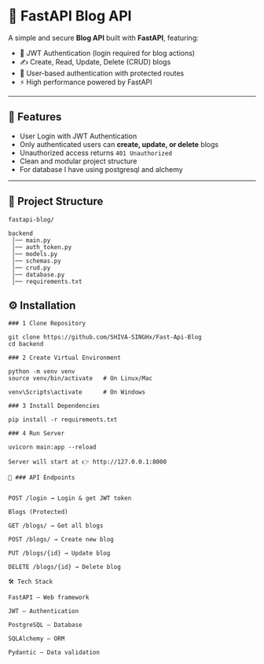 # 📝 FastAPI Blog API  

A simple and secure **Blog API** built with **FastAPI**, featuring:  
- 🔐 JWT Authentication (login required for blog actions)  
- ✍️ Create, Read, Update, Delete (CRUD) blogs  
- 👤 User-based authentication with protected routes  
- ⚡ High performance powered by FastAPI  

---

## 🚀 Features  
- User Login with JWT Authentication  
- Only authenticated users can **create, update, or delete** blogs  
- Unauthorized access returns `401 Unauthorized`  
- Clean and modular project structure  
- For database I have using postgresql and alchemy

---

## 📂 Project Structure  
```
fastapi-blog/

backend
 │── main.py 
 │── auth_token.py
 │── models.py 
 │── schemas.py
 │── crud.py 
 │── database.py 
 │── requirements.txt

```

## ⚙️ Installation  

```
### 1️ Clone Repository

git clone https://github.com/SHIVA-SINGHx/Fast-Api-Blog
cd backend

### 2 Create Virtual Environment

python -m venv venv
source venv/bin/activate   # On Linux/Mac

venv\Scripts\activate      # On Windows

### 3 Install Dependencies

pip install -r requirements.txt

### 4 Run Server

uvicorn main:app --reload

Server will start at 👉 http://127.0.0.1:8000

```
```
📌 ### API Endpoints


POST /login → Login & get JWT token

Blogs (Protected)

GET /blogs/ → Get all blogs

POST /blogs/ → Create new blog

PUT /blogs/{id} → Update blog

DELETE /blogs/{id} → Delete blog
```
```
🛠 Tech Stack

FastAPI – Web framework

JWT – Authentication

PostgreSQL – Database

SQLAlchemy – ORM

Pydantic – Data validation
